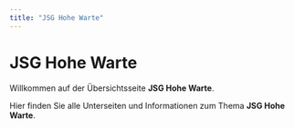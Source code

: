 ```yaml
---
title: "JSG Hohe Warte"
---
```

# JSG Hohe Warte

Willkommen auf der Übersichtsseite **JSG Hohe Warte**.

Hier finden Sie alle Unterseiten und Informationen zum Thema **JSG Hohe Warte**.
